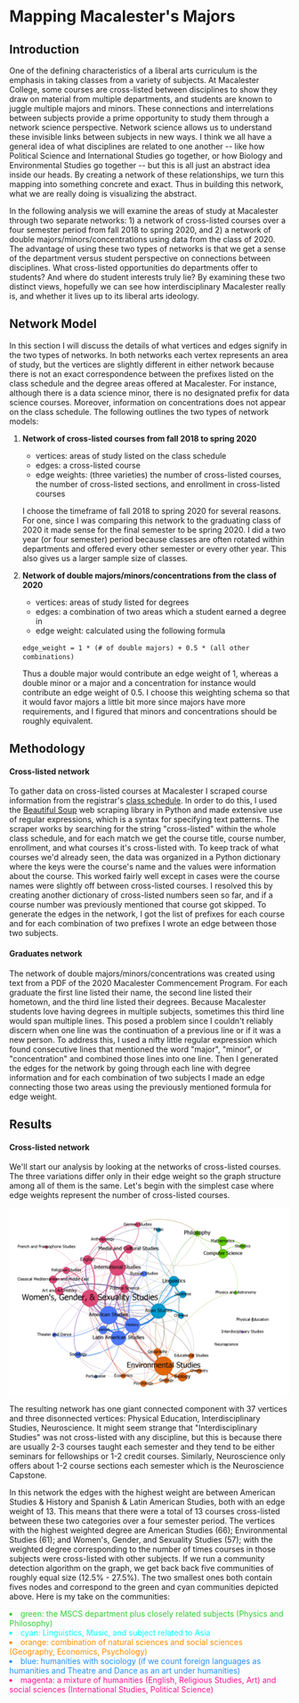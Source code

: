 # Mapping Macalester's Majors

## Introduction

One of the defining characteristics of a liberal arts curriculum is the emphasis in taking classes from a variety of subjects. At Macalester College, some courses are cross-listed between disciplines to show they draw on material from multiple departments, and students are known to juggle multiple majors and minors. These connections and interrelations between subjects provide a prime opportunity to study them through a network science perspective. Network science allows us to understand these invisible links between subjects in new ways. I think we all have a general idea of what disciplines are related to one another -- like how Political Science and International Studies go together, or how Biology and Environmental Studies go together -- but this is all just an abstract idea inside our heads. By creating a network of these relationships, we turn this mapping into something concrete and exact. Thus in building this network, what we are really doing is visualizing the abstract. 
 
 In the following analysis we will examine the areas of study at Macalester through two separate networks: 1) a network of cross-listed courses over a four semester period from fall 2018 to spring 2020, and 2) a network of double majors/minors/concentrations using data from the class of 2020. The advantage of using these two types of networks is that we get a sense of the department versus student perspective on connections between disciplines. What cross-listed opportunities do departments offer to students? And where do student interests truly lie? By examining these two distinct views, hopefully we can see how interdisciplinary Macalester really is, and whether it lives up to its liberal arts ideology.


## Network Model

In this section I will discuss the details of what vertices and edges signify in the two types of networks. In both networks each vertex represents an area of study, but the vertices are slightly different in either network because there is not an exact correspondence between the prefixes listed on the class schedule and the degree areas offered at Macalester. For instance, although there is a data science minor, there is no designated prefix for data science courses. Moreover, information on concentrations does not appear on the class schedule. The following outlines the two types of network models:

1. **Network of cross-listed courses from fall 2018 to spring 2020**
    - vertices: areas of study listed on the class schedule
    - edges: a cross-listed course
    - edge weights: (three varieties) the number of cross-listed courses, the number of cross-listed sections, and enrollment in cross-listed courses

    I choose the timeframe of fall 2018 to spring 2020 for several reasons. For one, since I was comparing this network to the graduating class of 2020 it made sense for the final semester to be spring 2020. I did a two year (or four semester) period because classes are often rotated within departments and offered every other semester or every other year. This also gives us a larger sample size of classes.

2. **Network of double majors/minors/concentrations from the class of 2020**
    - vertices: areas of study listed for degrees
    - edges: a combination of two areas which a student earned a degree in
    - edge weight: calculated using the following formula
    
    ```
    edge_weight = 1 * (# of double majors) + 0.5 * (all other combinations) 
    ```

    Thus a double major would contribute an edge weight of 1, whereas a double minor or a major and a concentration for instance would contribute an edge weight of 0.5. I choose this weighting schema so that it would favor majors a little bit more since majors have more requirements, and I figured that minors and concentrations should be roughly equivalent. 

## Methodology

#### Cross-listed network

To gather data on cross-listed courses at Macalester I scraped course information from the registrar's [class schedule](https://www.macalester.edu/registrar/schedules/2020fall/class-schedule/). In order to do this, I used the [Beautiful Soup](https://www.crummy.com/software/BeautifulSoup/bs4/doc/) web scraping library in Python and made extensive use of regular expressions, which is a syntax for specifying text patterns. The scraper works by searching for the string "cross-listed" within the whole class schedule, and for each match we get the course title, course number, enrollment, and what courses it's cross-listed with. To keep track of what courses we'd already seen, the data was organized in a Python dictionary where the keys were the course's name and the values were information about the course. This worked fairly well except in cases were the course names were slightly off between cross-listed courses. I resolved this by creating another dictionary of cross-listed numbers seen so far, and if a course number was previously mentioned that course got skipped. To generate the edges in the network, I got the list of prefixes for each course and for each combination of two prefixes I wrote an edge between those two subjects.

#### Graduates network

The network of double majors/minors/concentrations was created using text from a PDF of the 2020 Macalester Commencement Program. For each graduate the first line listed their name, the second line listed their hometown, and the third line listed their degrees. Because Macalester students love having degrees in multiple subjects, sometimes this third line would span multiple lines. This posed a problem since I couldn't reliably discern when one line was the continuation of a previous line or if it was a new person. To address this, I used a nifty little regular expression which found consecutive lines that mentioned the word "major", "minor", or "concentration" and combined those lines into one line. Then I generated the edges for the network by going through each line with degree information and for each combination of two subjects I made an edge connecting those two areas using the previously mentioned formula for edge weight.


## Results

#### Cross-listed network

We'll start our analysis by looking at the networks of cross-listed courses. The three variations differ only in their edge weight so the graph structure among all of them is the same. Let's begin with the simplest case where edge weights represent the number of cross-listed courses.

![a network of cross-listed courses](assets/cross-listed.png)

The resulting network has one giant connected component with 37 vertices and three disonnected vertices: Physical Education, Interdisciplinary Studies, Neuroscience. It might seem strange that "Interdisciplinary Studies" was not cross-listed with any discipline, but this is because there are usually 2-3 courses taught each semester and they tend to be either seminars for fellowships or 1-2 credit courses. Similarly, Neuroscience only offers about 1-2 course sections each semester which is the Neuroscience Capstone.

In this network the edges with the highest weight are between American Studies & History and Spanish & Latin American Studies, both with an edge weight of 13. This means that there were a total of 13 courses cross-listed between these two categories over a four semester period. The vertices with the highest weighted degree are American Studies (66); Environmental Studies (61); and Women's, Gender, and Sexuality Studies (57); with the weighted degree corresponding to the number of times courses in those subjects were cross-listed with other subjects. If we run a community detection algorithm on the graph, we get back back five communities of roughly equal size (12.5% - 27.5%). The two smallest ones both contain fives nodes and correspond to the green and cyan communities depicted above. Here is my take on the communities:
  
<li style="color: limegreen">green: the MSCS department plus closely related subjects (Physics and Philosophy)</li>
<li style="color: cyan">cyan: Linguistics, Music, and subject related to Asia </li>
<li style="color: darkorange">orange: combination of natural sciences and social sciences (Geography, Economics, Psychology)
</li>
<li style="color: dodgerblue">blue: humanities with sociology (if we count foreign languages as humanities and Theatre and Dance as an art under humanities)</li>
<li style="color: deeppink">magenta: a mixture of humanities (English, Religious Studies, Art) and social sciences (International Studies, Political Science)
</li>

